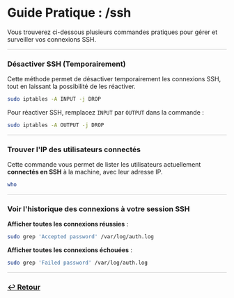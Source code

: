 <link rel="stylesheet" type="text/css" href="/assets/css/red-theme.css">

# Guide Pratique : /ssh

Vous trouverez ci-dessous plusieurs commandes pratiques pour gérer et surveiller vos connexions SSH.

<hr style="border: 1px solid #ccc; height: 1px; background-color: #ccc; border: none;">

### Désactiver SSH (Temporairement)

Cette méthode permet de désactiver temporairement les connexions SSH, tout en laissant la possibilité de les réactiver.

```bash
sudo iptables -A INPUT -j DROP
```

Pour réactiver SSH, remplacez `INPUT` par `OUTPUT` dans la commande :

```bash
sudo iptables -A OUTPUT -j DROP
```

<hr style="border: 1px solid #ccc; height: 1px; background-color: #ccc; border: none;">

### Trouver l'IP des utilisateurs connectés

Cette commande vous permet de lister les utilisateurs actuellement **connectés en SSH** à la machine, avec leur adresse IP.

```bash
who
```

<hr style="border: 1px solid #ccc; height: 1px; background-color: #ccc; border: none;">

### Voir l'historique des connexions à votre session SSH

**Afficher toutes les connexions réussies** :

```bash
sudo grep 'Accepted password' /var/log/auth.log
```

**Afficher toutes les connexions échouées** :

```bash
sudo grep 'Failed password' /var/log/auth.log
```

<hr style="border: 1px solid #ccc; height: 1px; background-color: #ccc; border: none;">

### **[↩️ Retour](index.md)**